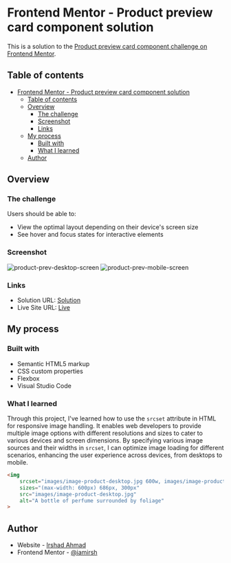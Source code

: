 # Frontend Mentor - Product preview card component solution

This is a solution to the [Product preview card component challenge on Frontend Mentor](https://www.frontendmentor.io/challenges/product-preview-card-component-GO7UmttRfa).

## Table of contents

- [Frontend Mentor - Product preview card component solution](#frontend-mentor---product-preview-card-component-solution)
  - [Table of contents](#table-of-contents)
  - [Overview](#overview)
    - [The challenge](#the-challenge)
    - [Screenshot](#screenshot)
    - [Links](#links)
  - [My process](#my-process)
    - [Built with](#built-with)
    - [What I learned](#what-i-learned)
  - [Author](#author)


## Overview

### The challenge

Users should be able to:

- View the optimal layout depending on their device's screen size
- See hover and focus states for interactive elements

### Screenshot

![product-prev-desktop-screen](https://github.com/iamirsh/product-preview-card-component-main/assets/46514596/9193132b-5cd1-40e7-a2b2-d97c2ddd1c80)
![product-prev-mobile-screen](https://github.com/iamirsh/product-preview-card-component-main/assets/46514596/53a1b269-a6cd-4d24-bc02-95cab0b2f097)


### Links

- Solution URL: [Solution](https://github.com/iamirsh/product-preview-card-component-main)
- Live Site URL: [Live](https://65153760d9594068c1999cec--aquamarine-panda-0361ce.netlify.app/)

## My process

### Built with

- Semantic HTML5 markup
- CSS custom properties
- Flexbox
- Visual Studio Code

### What I learned

Through this project, I've learned how to use the `srcset` attribute in HTML for responsive image handling. It enables web developers to provide multiple image options with different resolutions and sizes to cater to various devices and screen dimensions. By specifying various image sources and their widths in `srcset`, I can optimize image loading for different scenarios, enhancing the user experience across devices, from desktops to mobile.

```html
<img
	srcset="images/image-product-desktop.jpg 600w, images/image-product-mobile.jpg 686w"
	sizes="(max-width: 600px) 686px, 300px"
	src="images/image-product-desktop.jpg"
	alt="A bottle of perfume surrounded by foliage"
>
```

## Author

- Website - [Irshad Ahmad](https://github.com/iamirsh)
- Frontend Mentor - [@iamirsh](https://www.frontendmentor.io/profile/iamirsh)



